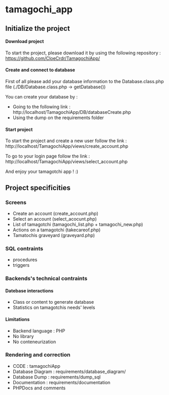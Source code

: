 # tamagochi_app

## Initialize the project 

#### Download project

To start the project, please download it by using the following repository : https://github.com/CloeCrdr/TamagochiApp/

#### Create and connect to database

First of all please add your database information to the Database.class.php file (./DB/Database.class.php -> getDatabase())

You can create your database by : 
- Going to the following link : http://localhost/TamagochiApp/DB/databaseCreate.php
- Using the dump on the requirements folder

#### Start project

To start the project and create a new user follow the link : http://localhost/TamagochiApp/views/create_account.php
 
To go to your login page follow the link : http://localhost/TamagochiApp/views/select_account.php

And enjoy your tamagotchi app ! :)

## Project specificities 

### Screens 

- Create an account (create_account.php)
- Select an account (select_acocunt.php)
- List of tamagotchi (tamagochi_list.php + tamagochi_new.php)
- Actions on a tamagotchi (takecareof.php)
- Tamatochis graveyard (graveyard.php)

### SQL contraints 
- procedures
- triggers

### Backends's technical contraints 
#### Datebase interactions

- Class or content to generate database
- Statistics on tamagotchis needs' levels 

#### Limitations 
 
- Backend language : PHP
- No library
- No conteneurization 

### Rendering and correction

- CODE : tamagochiApp
- Database Diagram : requirements/database_diagram/
- Database Dump : requirements/dump_sql
- Documentation : requirements/documentation
- PHPDocs and comments
